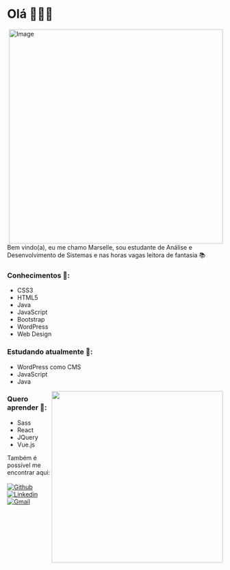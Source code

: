 # Olá  🙋🏻‍♀️  
<img align="right" alt="Image" src="https://user-images.githubusercontent.com/78499911/117580898-853d3800-b0d0-11eb-8cd2-821ebac9f852.png" width="500"/>

Bem vindo(a), eu me chamo Marselle,  sou estudante de Análise e Desenvolvimento de Sistemas e nas horas vagas leitora de fantasia 📚

### Conhecimentos 🚀:
* CSS3
* HTML5
* Java
* JavaScript
* Bootstrap
* WordPress
* Web Design

### Estudando atualmente 📖:
* WordPress como CMS
* JavaScript
* Java 

<a href="https://github.com/anuraghazra/github-readme-stats">
  <img align="right" src="https://github-readme-stats.vercel.app/api/top-langs/?username=Sellenira&layout=compact&text_color=daf7dc&bg_color=151515" width="400"/>
</a>

### Quero aprender 🔖:
* Sass
* React
* JQuery
* Vue.js

Também é possível me encontrar aqui: <br/><br/>
[![Github](https://img.shields.io/badge/-Github-000?style=flat&logo=Github&logoColor=white)](https://github.com/Sellenira)
[![Linkedin](https://img.shields.io/badge/-LinkedIn-blue?style=flat&logo=Linkedin&logoColor=white)](https://www.linkedin.com/in/marselle-nira-ignácio-994920135/)
[![Gmail](https://img.shields.io/badge/-Gmail-c14438?style=flat&logo=Gmail&logoColor=white)](mailto:maahnira@gmail.com)

